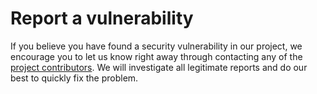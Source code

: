 # Report a vulnerability 

If you believe you have found a security vulnerability in our project, we encourage you to let us know right away through contacting any of the [project contributors](COLABORATORS.md). We will investigate all legitimate reports and do our best to quickly fix the problem.